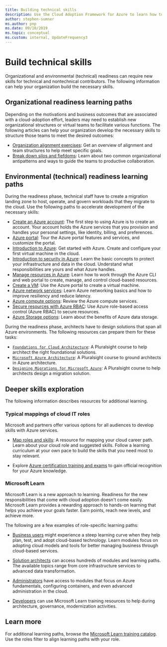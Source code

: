 ```yaml
---
title: Building technical skills
description: Use the Cloud Adoption Framework for Azure to learn how to help your organization develop the necessary skills to structure teams to meet the desired outcomes.
author: stephen-sumner
ms.author: pnp
ms.date: 09/10/2019
ms.topic: conceptual
ms.custom: internal, UpdateFrequency3
---
```


# Build technical skills

Organizational and environmental (technical) readiness can require new skills for technical and nontechnical contributors. The following information can help your organization build the necessary skills.

## Organizational readiness learning paths

Depending on the motivations and business outcomes that are associated with a cloud-adoption effort, leaders may need to establish new organizational structures or virtual teams to facilitate various functions. The following articles can help your organization develop the necessary skills to structure those teams to meet the desired outcomes:

- [Organization alignment exercises](./index.md): Get an overview of alignment and team structures to help meet specific goals.
- [Break down silos and fiefdoms](./fiefdoms-silos.md): Learn about two common organizational antipatterns and ways to guide the teams to productive collaboration.

## Environmental (technical) readiness learning paths

During the readiness phase, technical staff have to create a migration landing zone to host, operate, and govern workloads that they migrate to the cloud. Use the following paths to accelerate development of the necessary skills:

- [Create an Azure account](/training/modules/create-an-azure-account/): The first step to using Azure is to create an account. Your account holds the Azure services that you provision and handles your personal settings, like identity, billing, and preferences.
- [Azure portal](/training/modules/tour-azure-portal/): Tour the Azure portal features and services, and customize the portal.
- [Introduction to Azure](/training/modules/intro-to-azure-fundamentals/): Get started with Azure. Create and configure your first virtual machine in the cloud.
- [Introduction to security in Azure](/training/modules/protect-against-security-threats-azure/): Learn the basic concepts to protect your infrastructure and data in the cloud. Understand what responsibilities are yours and what Azure handles.
- [Manage resources in Azure](/training/paths/manage-resources-in-azure/): Learn how to work through the Azure CLI and web portal to create, manage, and control cloud-based resources.
- [Create a VM](/training/modules/create-windows-virtual-machine-in-azure/): Use the Azure portal to create a virtual machine.
- [Azure network services](/training/modules/azure-networking-fundamentals/): Learn Azure networking basics and how to improve resiliency and reduce latency.
- [Azure compute options](/training/modules/azure-compute-fundamentals/): Review the Azure compute services.
- [Secure resources with Azure RBAC](/training/modules/secure-azure-resources-with-rbac/): Use Azure role-based access control (Azure RBAC) to secure resources.
- [Azure Storage options](/training/modules/azure-database-fundamentals/): Learn about the benefits of Azure data storage.

During the readiness phase, architects have to design solutions that span all Azure environments. The following resources can prepare them for these tasks:

- [`Foundations for Cloud Architecture`](https://www.pluralsight.com/courses/cloud-architecture-foundations): A Pluralsight course to help architect the right foundational solutions.
- [`Microsoft Azure Architecture`](https://www.pluralsight.com/courses/cloud-architecture-foundations): A Pluralsight course to ground architects in Azure architecture.
- [`Designing Migrations for Microsoft Azure`](https://www.pluralsight.com/courses/cloud-architecture-foundations): A Pluralsight course to help architects design a migration solution.

## Deeper skills exploration

The following information describes resources for additional learning.

### Typical mappings of cloud IT roles

Microsoft and partners offer various options for all audiences to develop skills with Azure services.

- [Map roles and skills](../plan/suggested-skills.md): A resource for mapping your cloud career path. Learn about your cloud role and suggested skills. Follow a learning curriculum at your own pace to build the skills that you need most to stay relevant.

- Explore [Azure certification training and exams](/certifications/) to gain official recognition for your Azure knowledge.

### Microsoft Learn

Microsoft Learn is a new approach to learning. Readiness for the new responsibilities that come with cloud adoption doesn't come easily. Microsoft Learn provides a rewarding approach to hands-on learning that helps you achieve your goals faster. Earn points, reach new levels, and achieve more.

The following are a few examples of role-specific learning paths:

- [Business users](/training/browse/?roles=business-user) might experience a steep learning curve when they help plan, test, and adopt cloud-based technology. Learn modules focus on adopting cloud models and tools for better managing business through cloud-based services.

- [Solution architects](/training/browse/?roles=solution-architect) can access hundreds of modules and learning paths. The available topics range from core infrastructure services to advanced data transformation.

- [Administrators](/training/browse/?roles=administrator) have access to modules that focus on Azure fundamentals, configuring containers, and even advanced administration in the cloud.

- [Developers](/training/browse/?roles=developer&term=infrastructure) can use Microsoft Learn training resources to help during architecture, governance, modernization activities.

## Learn more

For additional learning paths, browse the [Microsoft Learn training catalog](/training/browse/). Use the roles filter to align learning paths with your role.
